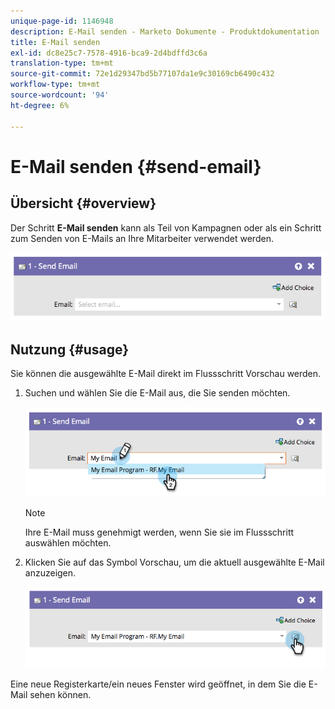 ```yaml
---
unique-page-id: 1146948
description: E-Mail senden - Marketo Dokumente - Produktdokumentation
title: E-Mail senden
exl-id: dc8e25c7-7578-4916-bca9-2d4bdffd3c6a
translation-type: tm+mt
source-git-commit: 72e1d29347bd5b77107da1e9c30169cb6490c432
workflow-type: tm+mt
source-wordcount: '94'
ht-degree: 6%

---
```


# E-Mail senden {#send-email}

## Übersicht {#overview}

Der Schritt **E-Mail senden** kann als Teil von Kampagnen oder als ein Schritt zum Senden von E-Mails an Ihre Mitarbeiter verwendet werden.

![](assets/image2014-9-22-10-3a8-3a11.png)

## Nutzung {#usage}

Sie können die ausgewählte E-Mail direkt im Flussschritt Vorschau werden.

1. Suchen und wählen Sie die E-Mail aus, die Sie senden möchten.

   ![](assets/image2014-9-22-10-3a8-3a15.png)

   >[!NOTE]
   >
   >Ihre E-Mail muss genehmigt werden, wenn Sie sie im Flussschritt auswählen möchten.

1. Klicken Sie auf das Symbol Vorschau, um die aktuell ausgewählte E-Mail anzuzeigen.

   ![](assets/image2014-9-22-10-3a8-3a22.png)

Eine neue Registerkarte/ein neues Fenster wird geöffnet, in dem Sie die E-Mail sehen können.
